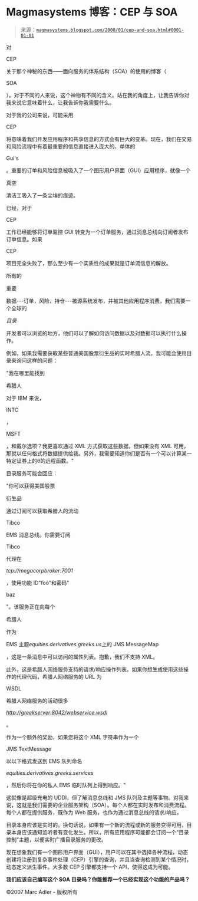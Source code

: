 <!--yml

分类：未分类

日期：2024 年 05 月 18 日 05:04:41

-->

# Magmasystems 博客：CEP 与 SOA

> 来源：[`magmasystems.blogspot.com/2008/01/cep-and-soa.html#0001-01-01`](http://magmasystems.blogspot.com/2008/01/cep-and-soa.html#0001-01-01)

对

CEP

关于那个神秘的东西——面向服务的体系结构（SOA）的使用的博客（

SOA

）。对于不同的人来说，这个神物有不同的含义。站在我的角度上，让我告诉你对我来说它意味着什么，让我告诉你我需要什么。

对于我的公司来说，可能采用

CEP

将意味着我们开发应用程序和共享信息的方式会有巨大的变革。现在，我们在交易和风险流程中有着最重要的信息直接进入庞大的、单体的

Gui's

。重要的订单和风险信息被吸入了一个图形用户界面（GUI）应用程序，就像一个

真空

清洁工吸入了一条尘埃的痕迹。

已经，对于

CEP

工作已经能够将订单监控 GUI 转变为一个订单服务，通过消息总线向订阅者发布订单信息。如果

CEP

项目完全失败了，那么至少有一个实质性的成果就是订单流信息的解放。

所有的

重要

数据---订单，风险，持仓---被源系统发布，并被其他应用程序消费，我们需要一个全球的

*目录*

开发者可以浏览的地方，他们可以了解如何访问数据以及对数据可以执行什么操作。

例如，如果我需要获取某些普通美国股票衍生品的实时希腊人流，我可能会使用目录来询问这样的问题：

"我在哪里能找到

希腊人

对于 IBM 来说，

INTC

，

MSFT

，和戴尔选项？我更喜欢通过 XML 方式获取这些数据，但如果没有 XML 可用，那就以任何格式将数据提供给我。另外，我需要知道你们是否有一个可以计算某一特定证券上的θ的远程函数。"

目录服务可能会回应：

"你可以获得美国股票

衍生品

通过订阅可以获取希腊人的流动

Tibco

EMS 消息总线。你需要订阅

Tibco

代理在

*tcp://megacorpbroker:7001*

，使用功能 ID"foo"和密码"

baz

"。该服务正在向每个

希腊人

作为

EMS 主题*equities.derivatives.greeks.us*上的 JMS MessageMap

，这是一条消息中可以访问的属性列表。抱歉，我们不支持 XML。

此外，这是希腊人网络服务支持的请求/响应操作列表。如果你想生成使用这些操作的代理代码，希腊人网络服务的 URL 为

WSDL

希腊人网络服务的活动很多

[*http://greekserver:8042/webservice.wsdl*](http://greekserver:8042/webservice.wsdl)

。

作为一个额外的奖励，如果您将这个 XML 字符串作为一个

JMS TextMessage

以以下格式发送到 EMS 队列命名

*equities.derivatives.greeks.services*

，然后你将在你的私人 EMS 临时队列上得到响应。"

这就像是超级充电的 UDDI，但了解消息总线和 JMS 队列及主题等事物。对我来说，这就是我们需要的企业服务架构（SOA）。每个人都在实时发布和消费流程。每个人都在提供服务，既作为 Web 服务，也作为通过消息总线的请求/响应。

目录本身应该是实时的。换句话说，如果有一个新的流程或新的服务变得可用，目录本身应该通知监听者有变化发生。所以，所有应用程序可能都会订阅一个“目录控制”主题，以便实时广播目录服务的更改。

现在想象我们有一个图形用户界面（GUI），用户可以在其中选择各种流程，动态创建将注册到复杂事件处理（CEP）引擎的查询，并且当查询检测到某个情况时，动态定义派生事件。大多数 CEP 引擎都支持一个 API，使得这成为可能。

**我们应该自己编写这个 SOA 目录吗？你能推荐一个已经实现这个功能的产品吗？**

©2007 Marc Adler - 版权所有
